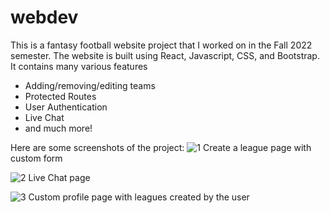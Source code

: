 # webdev

This is a fantasy football website project that I worked on in the Fall 2022 semester. 
The website is built using React, Javascript, CSS, and Bootstrap. 
It contains many various features
- Adding/removing/editing teams
- Protected Routes
- User Authentication
- Live Chat
- and much more!

Here are some screenshots of the project:
![1](https://user-images.githubusercontent.com/69475242/221649507-945305a6-a8bc-4adf-b7dd-f3331910b9ed.png "1")
Create a league page with custom form

![2](https://user-images.githubusercontent.com/69475242/221649517-a01543c9-ab01-4644-90be-f98cd1238286.png "2")
Live Chat page

![3](https://user-images.githubusercontent.com/69475242/221649519-32ae11f6-ec66-4419-bc0e-eb96f6f5e1fd.png "3")
Custom profile page with leagues created by the user
